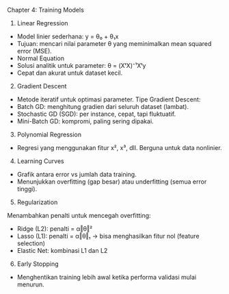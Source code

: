 Chapter 4: Training Models

1. Linear Regression
- Model linier sederhana: y = θ₀ + θ₁x
- Tujuan: mencari nilai parameter θ yang meminimalkan mean squared error (MSE).
- Normal Equation
- Solusi analitik untuk parameter: θ = (XᵗX)⁻¹Xᵗy
- Cepat dan akurat untuk dataset kecil.
2. Gradient Descent
- Metode iteratif untuk optimasi parameter.
Tipe Gradient Descent:
- Batch GD: menghitung gradien dari seluruh dataset (lambat).
- Stochastic GD (SGD): per instance, cepat, tapi fluktuatif.
- Mini-Batch GD: kompromi, paling sering dipakai.
3. Polynomial Regression
- Regresi yang menggunakan fitur x², x³, dll. Berguna untuk data nonlinier.
4. Learning Curves
- Grafik antara error vs jumlah data training.
- Menunjukkan overfitting (gap besar) atau underfitting (semua error tinggi).
5. Regularization

  Menambahkan penalti untuk mencegah overfitting:
- Ridge (L2): penalti = α‖θ‖²
- Lasso (L1): penalti = α‖θ‖₁ → bisa menghasilkan fitur nol (feature selection)
- Elastic Net: kombinasi L1 dan L2
6. Early Stopping
- Menghentikan training lebih awal ketika performa validasi mulai menurun.
